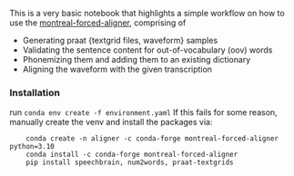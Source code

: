 This is a very basic notebook that highlights a simple workflow on how to use the [montreal-forced-aligner](https://montreal-forced-aligner.readthedocs.io/en/latest/), comprising of
- Generating praat {textgrid files, waveform} samples
- Validating the sentence content for out-of-vocabulary (oov) words
- Phonemizing them and adding them to an existing dictionary
- Aligning the waveform with the given transcription

### Installation
run `conda env create -f environment.yaml`
If this fails for some reason, manually create the venv and install the packages via:
```
    conda create -n aligner -c conda-forge montreal-forced-aligner python=3.10
    conda install -c conda-forge montreal-forced-aligner
    pip install speechbrain, num2words, praat-textgrids
```

